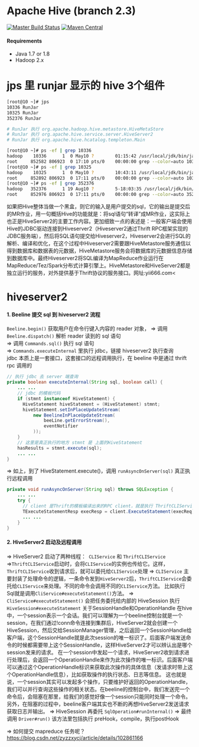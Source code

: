 Apache Hive (branch 2.3)
================
[![Master Build Status](https://travis-ci.org/apache/hive.svg?branch=master)](https://travis-ci.org/apache/hive/branches)
[![Maven Central](https://maven-badges.herokuapp.com/maven-central/org.apache.hive/hive/badge.svg)](http://search.maven.org/#search%7Cga%7C1%7Cg%3A%22org.apache.hive%22)

#### Requirements
- Java 1.7 or 1.8
- Hadoop 2.x


jps 里 runjar 显示的 hive 3个组件
=========
```bash
[root@10 ~]# jps
10336 RunJar
10325 RunJar
352376 RunJar

# RunJar 执行 org.apache.hadoop.hive.metastore.HiveMetaStore
# RunJar 执行 org.apache.hive.service.server.HiveServer2
# RunJar 执行 org.apache.hive.hcatalog.templeton.Main

[root@10 ~]# ps -ef | grep 10336
hadoop    10336      1  0 May10 ?        01:15:42 /usr/local/jdk/bin/java -Xmx4096m -Dlog4j2.formatMsgNoLookups=true -Dlog4j.formatMsgNoLookups=true -Dwebhcat.log.dir=/data/emr/hive/logs -Dlog4j.configurationFile=file:///usr/local/service/hive/hcatalog/sbin/../etc/webhcat/webhcat-log4j2.properties -Djava.net.preferIPv4Stack=true -Dhadoop.log.dir=/data/emr/hdfs/logs -Dhadoop.log.file=hadoop-hadoop.log -Dhadoop.home.dir=/usr/local/service/hadoop -Dhadoop.id.str=hadoop -Dhadoop.root.logger=WARN,DRFA -Djava.library.path=/usr/local/service/hadoop/lib/native -Dhadoop.policy.file=hadoop-policy.xml -Djava.net.preferIPv4Stack=true -Xmx4096m -Xms1024m -Dhadoop.security.logger=WARN,DRFA,console org.apache.hadoop.util.RunJar /usr/local/service/hive/hcatalog/sbin/../share/webhcat/svr/lib/hive-webhcat-2.3.9.jar org.apache.hive.hcatalog.templeton.Main
root     852582 806923  0 17:10 pts/0    00:00:00 grep --color=auto 10336
[root@10 ~]# ps -ef | grep 10325
hadoop    10325      1  0 May10 ?        10:43:11 /usr/local/jdk/bin/java -Xmx4096m -Dlog4j.configurationFile=file:///usr/local/service/hive/conf/hive-metastore-log4j2.properties -server -Djava.net.preferIPv4Stack=true -Dhadoop.log.dir=/data/emr/hdfs/logs -Dhadoop.log.file=hadoop-hadoop.log -Dhadoop.home.dir=/usr/local/service/hadoop -Dhadoop.id.str=hadoop -Dhadoop.root.logger=WARN,DRFA -Djava.library.path=/usr/local/service/hadoop/lib/native -Dhadoop.policy.file=hadoop-policy.xml -Djava.net.preferIPv4Stack=true -Xmx4096m -Xms1024m -Dproc_metastore -Xmx4096m -Dcom.sun.management.jmxremote -Dcom.sun.management.jmxremote.port=7017 -Dcom.sun.management.jmxremote.ssl=false -Dcom.sun.management.jmxremote.authenticate=false -verbose:gc -XX:+PrintGCTimeStamps -XX:+PrintGCDateStamps -XX:+PrintGCDetails -XX:+UseGCLogFileRotation -XX:NumberOfGCLogFiles=5 -XX:GCLogFileSize=50M -Xloggc:/data/emr/hive/logs/gc_hive_metastore.log -Xms8g -Xmx16g -XX:+UseG1GC -XX:MaxGCPauseMillis=200 -XX:GCPauseIntervalMillis=600 -XX:G1HeapRegionSize=8M -verbose:gc -XX:+PrintGCTimeStamps -XX:+PrintGCDateStamps -XX:+PrintGCDetails -Xloggc:/data/emr/hive/logs/hiveserver2gc.log -XX:-UseGCLogFileRotation -XX:NumberOfGCLogFiles=10 -XX:GCLogFileSize=32M -XX:MaxDirectMemorySize=1g -XX:CompressedClassSpaceSize=256m -XX:+UseCompressedClassPointers -XX:+UseCompressedOops -Dlog4j2.formatMsgNoLookups=true -Dlog4j.formatMsgNoLookups=true -Djava.util.logging.config.file=/usr/local/service/hive/conf/parquet-logging.properties -Dhadoop.security.logger=WARN,DRFA,console org.apache.hadoop.util.RunJar /usr/local/service/hive/lib/hive-metastore-2.3.9.jar org.apache.hadoop.hive.metastore.HiveMetaStore
root     852892 806923  0 17:11 pts/0    00:00:00 grep --color=auto 10325
[root@10 ~]# ps -ef | grep 352376
hadoop   352376      1 19 Aug10 ?        5-18:03:35 /usr/local/jdk/bin/java -Xmx4096m -Djava.net.preferIPv4Stack=true -Dhadoop.log.dir=/data/emr/hdfs/logs -Dhadoop.log.file=hadoop-hadoop.log -Dhadoop.home.dir=/usr/local/service/hadoop -Dhadoop.id.str=hadoop -Dhadoop.root.logger=WARN,DRFA -Djava.library.path=/usr/local/service/hadoop/lib/native -Dhadoop.policy.file=hadoop-policy.xml -Djava.net.preferIPv4Stack=true -Xmx4096m -Xms1024m -Dproc_hiveserver2 -Xmx4096m -verbose:gc -XX:+PrintGCTimeStamps -XX:+PrintGCDateStamps -XX:+PrintGCDetails -XX:+UseGCLogFileRotation -XX:NumberOfGCLogFiles=5 -XX:GCLogFileSize=50M -Xloggc:/data/emr/hive/logs/gc_hive_hiveserver2.log -Xms32g -Xmx32g -XX:+UseG1GC -XX:MaxGCPauseMillis=500 -XX:G1HeapRegionSize=16M -XX:+UnlockExperimentalVMOptions -XX:G1OldCSetRegionThresholdPercent=20 -verbose:gc -XX:+PrintGCTimeStamps -XX:+PrintGCDateStamps -XX:+PrintGCDetails -Xloggc:/data/emr/hive/logs/hiveserver2gc.log -XX:-UseGCLogFileRotation -XX:NumberOfGCLogFiles=10 -XX:GCLogFileSize=32M -XX:MaxDirectMemorySize=1g -XX:CompressedClassSpaceSize=256m -XX:+UseCompressedClassPointers -XX:+UseCompressedOops -Dlog4j2.formatMsgNoLookups=true -Dlog4j.formatMsgNoLookups=true -Djava.util.logging.config.file=/usr/local/service/hive/conf/parquet-logging.properties -Dhadoop.security.logger=WARN,DRFA,console org.apache.hadoop.util.RunJar /usr/local/service/hive/lib/hive-service-2.3.9.jar org.apache.hive.service.server.HiveServer2 --hiveconf hive.aux.jars.path=file:///usr/local/service/hive/auxlib/alluxio-2.8.0-client.jar,file:///usr/local/service/hive/auxlib/hive-hbase-handler-2.3.9.jar,file:///usr/local/service/hive/auxlib/hive-hcatalog-core-2.3.9.jar,file:///usr/local/service/hive/auxlib/hudi-hadoop-mr-bundle-0.11.0.jar,file:///usr/local/service/hive/auxlib/json-serde-1.3.8.jar,file:///usr/local/service/hive/auxlib/libfb303-0.9.3.jar
root     852976 806923  0 17:11 pts/0    00:00:00 grep --color=auto 352376
```

如果把Hive整体当做一个黑盒，则它的输入是用户提交的sql，它的输出是提交后的MR作业，用一句概括Hive的功能就是：将sql语句“转译”成MR作业，这实际上也正是HiveServer2的主要工作内容。更加细致一点的表述是：一般客户端会使用Hive的JDBC驱动连接到Hiveserver2（Hiveserver2通过Thrift RPC框架实现的JDBC服务端），然后将SQL语句提交给Hiveserver2，Hiveserver2会进行SQL的解析、编译和优化，在这个过程中Hiveserver2需要跟HiveMetastore服务通信以得到数据库和数据表的元数据，HiveMetastore服务会将数据库的元数据信息存储到数据库中。最终Hiveserver2将SQL编译为MapReduce作业运行在MapReduce/Tez/Spark分布式计算引擎上。HiveMetastore和HiveServer2都是独立运行的服务，对外提供基于Thrift协议的服务接口。网址:yii666.com<

hiveserver2 
=========
#### 1. Beeline 提交 sql 到 hiveserver2 流程
`Beeline.begin()` 获取用户在命令行键入内容的 reader 对象，
=> 调用 `Beeline.dispatch()` 解析 reader 读到的 sql 语句  
=> 调用 `Commands.sql()` 执行 sql 语句   
=> `Commands.executeInternal` 里执行 jdbc，链接 hiveserver2 执行查询       
jdbc 本质上是一套接口，这套接口的远程调用执行，在 beeline 中是通过 thrift rpc 调用的
```java
// 执行 jdbc 去 server 端查询
private boolean executeInternal(String sql, boolean call) {
    ... ...
    // jdbc 的模板代码
    if (stmnt instanceof HiveStatement) {
      HiveStatement hiveStatement = (HiveStatement) stmnt;
      hiveStatement.setInPlaceUpdateStream(
          new BeelineInPlaceUpdateStream(
              beeLine.getErrorStream(),
              eventNotifier
          ));
    }
    // 这里是真正执行的地方 stmnt 是 上面的HiveStatement
    hasResults = stmnt.execute(sql);
    ... ...
}
```
=> 如上，到了 HiveStatement.execute()，调用 `runAsyncOnServer(sql)` 真正执行远程调用
```java
private void runAsyncOnServer(String sql) throws SQLException {
    ... ...
    try {
      // client 是Thrift的模板编译出来的RPC client，就是执行 ThriftCLIService 的 executeStatement 方法, 改方法调用
      TExecuteStatementResp execResp = client.ExecuteStatement(execReq);
      ... ...
    }
}
```

#### 2. HiveServer2 启动及远程调用
=> HiveServer2 启动了两种线程：` CLIService` 和 `ThriftCLIService`     
=>`ThriftCLIService`启动时，会将`CLIService`的实例也传给它。这样，`ThriftCLIService`收到请求后，就可以委托给`CLIService`处理
=> `CLIService` 主要封装了处理命令的逻辑，一条命令发到`HiveServer2`后，`ThriftCLIService`会委托给`CLIService`来处理。不同的命令会调用不同的`CLIService`方法。
    比如执行Sql就是调用`CliService#executeStatement()`方法。
=> `CliService#executeStatement()` 会把任务委托给内部的 HiveSession 执行 `HiveSession#executeStatement`
    关于SessionHandle和OperationHandle
    在hive中，一个session表示一个会话。我们可以理解为一个beeline控制台就是一个session，在我们通过!conn命令连接到集群后，HiveServer2就会创建一个HiveSession，然后交给SessionManager管理，之后返回一个SessionHandle给客户端，这个SessionHandle就是此次session的唯一标识了。后面客户端发送命令的时候都需要带上这个SessionHandle，这样HiveServer2才可以辨认出是哪个session发来的请求。
    在一个session中发起一个请求，HiveServer2收到请求进行处理后，会返回一个OperationHandle来作为此次操作的唯一标识。后面客户端可以通过这个OperationHandle标识来获取此次操作的具体信息（发请求时带上这个OperationHandle信息），比如获取操作的执行状态、日志等信息。
    这也就是说，一个session其实可以发起多个操作，只要维护好返回的OperationHandle，我们可以并行查询这些操作的相关状态。在beeline的控制台中，我们发送完一个命令后，会阻塞在那里，给我们的感觉好像一个session只能同时处理一个命令。
    另外，在阻塞的过程中，beeline客户端其实也不断的再想HiveServer2发送请求获取日志并输出。
=> HiveSession 再委托 `SqlOperation#runInternal()` => 最终调用 `Driver#run()`
    该方法里包括执行 preHook，compile，执行postHook

=> 如何提交 mapreduce 任务呢？
https://blog.csdn.net/zyzzxycj/article/details/102861166